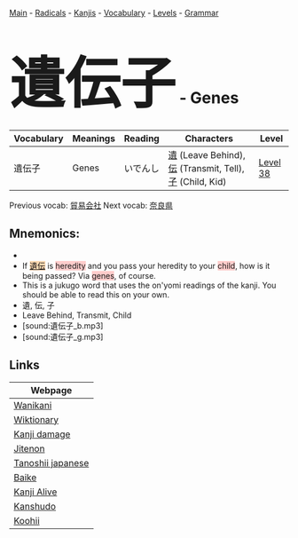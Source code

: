 <style> bigfont {font-size: 100px}</style>
[Main](../README.md) -
[Radicals](../radicals.md) -
[Kanjis](../kanjis.md) -
[Vocabulary](../vocabulary.md) -
[Levels](../levels.md) -
[Grammar](../grammar.md)
# <bigfont> 遺伝子</bigfont> - Genes 

| Vocabulary | Meanings | Reading | Characters | Level |
| --- | --- | --- | --- | --- |
| 遺伝子 | Genes | いでんし |  [遺](../kanjis/遺.md) (Leave Behind), [伝](../kanjis/伝.md) (Transmit, Tell), [子](../kanjis/子.md) (Child, Kid) | [Level 38](../levels/wk_level38.md) |

Previous vocab: [貿易会社](貿易会社.md) Next vocab: [奈良県](奈良県.md) 

## Mnemonics:

* 
* If <span style="background-color:#fed8b1"> [遺伝](https://jisho.org/search/遺伝)</span> is <span style="background-color:#ffcccb"> heredity</span> and you pass your heredity to your <span style="background-color:#ffcccb"> child</span>, how is it being passed? Via <span style="background-color:#ffcccb"> genes</span>, of course.
* This is a jukugo word that uses the on'yomi readings of the kanji. You should be able to read this on your own.
* 遺, 伝, 子
* Leave Behind, Transmit, Child
* [sound:遺伝子_b.mp3]
* [sound:遺伝子_g.mp3]


## Links 

| Webpage |
| --- |
| [Wanikani          ](https://www.wanikani.com/kanji/遺伝子) |
| [Wiktionary        ](https://en.wiktionary.org/wiki/遺伝子) |
| [Kanji damage      ](http://www.kanjidamage.com/kanji/search?utf8=✓&q=遺伝子) |
| [Jitenon           ](https://jitenon.com/kanji/遺伝子) |
| [Tanoshii japanese ](https://www.tanoshiijapanese.com/dictionary/kanji.cfm?k=遺伝子) |
| [Baike             ](https://baike.baidu.com/item/遺伝子) |
| [Kanji Alive       ](https://app.kanjialive.com/遺伝子) |
| [Kanshudo          ](https://www.kanshudo.com/searchmn?q=遺伝子) |
| [Koohii            ](https://kanji.koohii.com/study/kanji/遺伝子) |
